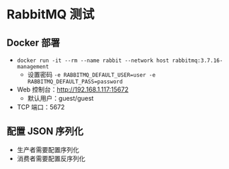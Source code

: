 # RabbitMQ 测试

## Docker 部署
- `docker run -it --rm --name rabbit --network host rabbitmq:3.7.16-management`
  - 设置密码 `-e RABBITMQ_DEFAULT_USER=user -e RABBITMQ_DEFAULT_PASS=password`
- Web 控制台：http://192.168.1.117:15672 
  - 默认用户：guest/guest
- TCP 端口：5672

## 配置 JSON 序列化
- 生产者需要配置序列化
- 消费者需要配置反序列化